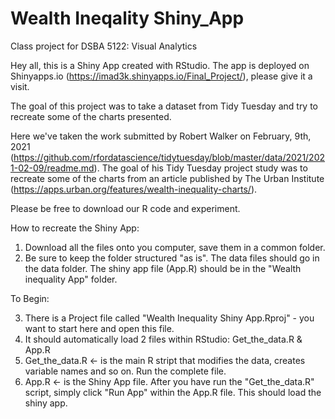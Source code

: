 # Wealth Ineqality Shiny_App
Class project for DSBA 5122: Visual Analytics

Hey all, this is a Shiny App created with RStudio. The app is deployed on Shinyapps.io (https://imad3k.shinyapps.io/Final_Project/), please give it a visit.

The goal of this project was to take a dataset from Tidy Tuesday and try to recreate some of the charts presented.

Here we've taken the work submitted by Robert Walker on February, 9th, 2021 (https://github.com/rfordatascience/tidytuesday/blob/master/data/2021/2021-02-09/readme.md).
The goal of his Tidy Tuesday project study was to recreate some of the charts from an article published by The Urban Institute (https://apps.urban.org/features/wealth-inequality-charts/). 

Please be free to download our R code and experiment. 


How to recreate the Shiny App:

1) Download all the files onto you computer, save them in a common folder.
2) Be sure to keep the folder structured "as is". The data files should go in the data folder. The shiny app file (App.R) should be in the "Wealth inequality App" folder.

To Begin: 

3) There is a Project file called "Wealth Inequality Shiny App.Rproj" - you want to start here and open this file.
4) It should automatically load 2 files within RStudio:  Get_the_data.R  &  App.R 
5) Get_the_data.R <- is the main R stript that modifies the data, creates variable names and so on. Run the complete file.
6) App.R <- is the Shiny App file. After you have run the "Get_the_data.R" script, simply click "Run App" within the App.R file. This should load the shiny app.


